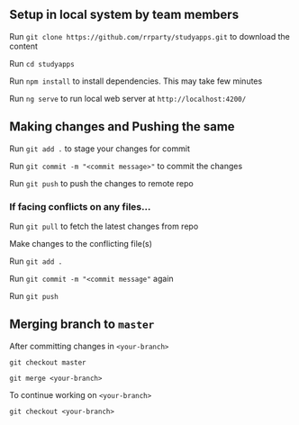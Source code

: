 ## Setup in local system by team members

Run `git clone https://github.com/rrparty/studyapps.git` to download the content

Run `cd studyapps` 

Run `npm install` to install dependencies. This may take few minutes

Run `ng serve` to run local web server at `http://localhost:4200/`

## Making changes and Pushing the same

Run `git add .` to stage your changes for commit

Run `git commit -m "<commit message>"` to commit the changes

Run `git push` to push the changes to remote repo

### If facing conflicts on any files...

Run `git pull` to fetch the latest changes from repo

Make changes to the conflicting file(s)

Run `git add .`

Run `git commit -m "<commit message"` again

Run `git push`

## Merging branch to `master`

After committing changes in `<your-branch>`

`git checkout master`

`git merge <your-branch>`
 
 To continue working on `<your-branch>`
 
 `git checkout <your-branch>`


